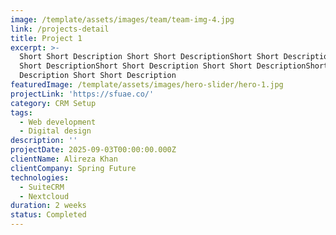 ```yaml
---
image: /template/assets/images/team/team-img-4.jpg
link: /projects-detail
title: Project 1
excerpt: >-
  Short Short Description Short Short DescriptionShort Short Description Short
  Short DescriptionShort Short Description Short Short DescriptionShort Short
  Description Short Short Description
featuredImage: /template/assets/images/hero-slider/hero-1.jpg
projectLink: 'https://sfuae.co/'
category: CRM Setup
tags:
  - Web development
  - Digital design
description: ''
projectDate: 2025-09-03T00:00:00.000Z
clientName: Alireza Khan
clientCompany: Spring Future
technologies:
  - SuiteCRM
  - Nextcloud
duration: 2 weeks
status: Completed
---
```


